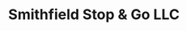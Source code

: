 ---
title: "Smithfield Stop & Go LLC"
url: /smithfield/smithfield-stop-and-go-llc/
shop: convenience
---